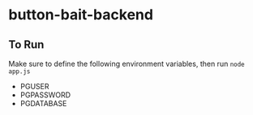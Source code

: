 # button-bait-backend

## To Run
Make sure to define the following environment variables, then run `node app.js`
- PGUSER
- PGPASSWORD
- PGDATABASE
